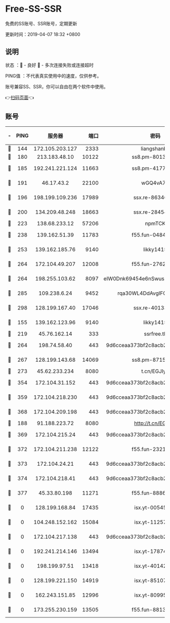 # Free-SS-SSR

免费的SS账号、SSR账号，定期更新

更新时间：2019-04-07 18:32 +0800

## 说明

状态     ：🙂 - 良好 🙁 - 多次连接失败或连接超时

PING值   ：不代表真实使用中的速度，仅供参考。

账号兼容SS、SSR，你可以自由在两个软件中使用。

👉[扫码页面](https://liesauer.github.io/Free-SS-SSR/)👈

## 账号

|-|PING|服务器|端口|密码|加密方式|区域|
|:----:|:----:|:-----:|-----:|:----:|:----:|:----:|
|🙂|144|172.105.203.127|2333|liangshanbo|chacha20|JP|
|🙂|180|213.183.48.10|10122|ss8.pm-80138879|rc4-md5|RU|
|🙂|185|192.241.221.124|11663|ss8.pm-41772299|aes-256-cfb|US|
|🙂|191|46.17.43.2|22100|wGQ4vA7D|aes-256-gcm|RU|
|🙂|196|198.199.109.236|17989|ssx.re-86346346|aes-256-cfb|US|
|🙂|200|134.209.48.248|18663|ssx.re-28454131|aes-256-cfb|US|
|🙂|223|138.68.233.12|57206|npmTCK|rc4-md5|US|
|🙂|238|139.162.51.39|11783|f55.fun-04843983|aes-256-cfb|SG|
|🙂|253|139.162.185.76|9140|likky1415|aes-256-cfb|DE|
|🙂|264|172.104.49.207|12008|f55.fun-27622022|aes-256-cfb|SG|
|🙂|264|198.255.103.62|8097|eIW0Dnk69454e6nSwuspv9DmS201tQ0D|aes-256-cfb|US|
|🙂|285|109.238.6.24|9452|rqa30WL4DdAvgIFG6Fs3znzTa|aes-256-cfb|FR|
|🙂|298|128.199.167.40|17046|ssx.re-40133185|aes-256-cfb|SG|
|🙂|155|139.162.123.96|9140|likky1415|aes-256-cfb|JP|
|🙂|219|45.76.162.14|333|ssrfree.tk|rc4|SG|
|🙂|264|198.74.58.40|443|9d6cceaa373bf2c8acb22e60b6a58be6|aes-256-cfb|US|
|🙂|267|128.199.143.68|14069|ss8.pm-87154822|aes-256-cfb|SG|
|🙂|273|45.62.233.234|8080|t.cn/EGJIyrl|rc4-md5|CA|
|🙂|354|172.104.31.152|443|9d6cceaa373bf2c8acb22e60b6a58be6|aes-256-cfb|US|
|🙂|359|172.104.218.230|443|9d6cceaa373bf2c8acb22e60b6a58be6|aes-256-cfb|US|
|🙂|368|172.104.209.198|443|9d6cceaa373bf2c8acb22e60b6a58be6|aes-256-cfb|US|
|🙁|188|91.188.223.72|8080|http://t.cn/EGJIyrl|rc4-md5|RU|
|🙁|369|172.104.215.24|443|9d6cceaa373bf2c8acb22e60b6a58be6|aes-256-cfb|US|
|🙁|372|172.104.211.238|12122|f55.fun-23214357|aes-256-cfb|US|
|🙁|373|172.104.24.21|443|9d6cceaa373bf2c8acb22e60b6a58be6|aes-256-cfb|US|
|🙁|374|172.104.218.41|443|9d6cceaa373bf2c8acb22e60b6a58be6|aes-256-cfb|US|
|🙁|377|45.33.80.198|11271|f55.fun-88868016|aes-256-cfb|US|
|🙁|0|128.199.168.84|17435|isx.yt-00545215|aes-256-cfb|SG|
|🙁|0|104.248.152.162|15084|isx.yt-11257150|aes-256-cfb|SG|
|🙁|0|172.104.217.138|443|9d6cceaa373bf2c8acb22e60b6a58be6|aes-256-cfb|US|
|🙁|0|192.241.214.146|13494|isx.yt-17874005|aes-256-cfb|US|
|🙁|0|198.199.97.51|13418|isx.yt-40142272|aes-256-cfb|US|
|🙁|0|128.199.221.150|14919|isx.yt-85107538|aes-256-cfb|SG|
|🙁|0|162.243.151.85|12996|isx.yt-80995578|aes-256-cfb|US|
|🙁|0|173.255.230.159|13505|f55.fun-88132244|aes-256-cfb|US|
